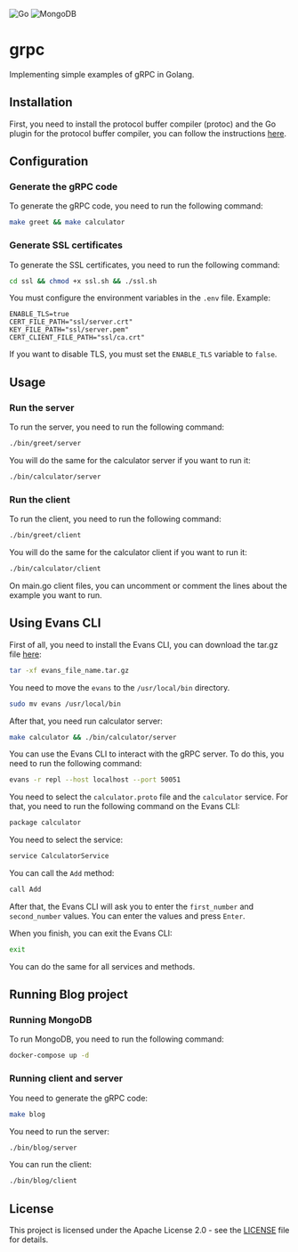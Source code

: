 ![Go](https://img.shields.io/badge/Go-%2300ADD8.svg?logo=go&logoColor=white) ![MongoDB](https://img.shields.io/badge/MongoDB-47A248.svg?logo=MongoDB&logoColor=white)

# grpc

Implementing simple examples of gRPC in Golang.

## Installation

First, you need to install the protocol buffer compiler (protoc) and the Go plugin for the protocol buffer compiler, you can follow the instructions [here](https://grpc.io/docs/protoc-installation/).

## Configuration

### Generate the gRPC code

To generate the gRPC code, you need to run the following command:

```bash
make greet && make calculator
```

### Generate SSL certificates

To generate the SSL certificates, you need to run the following command:

```bash
cd ssl && chmod +x ssl.sh && ./ssl.sh
```

You must configure the environment variables in the `.env` file. Example:

```.env
ENABLE_TLS=true
CERT_FILE_PATH="ssl/server.crt"
KEY_FILE_PATH="ssl/server.pem"
CERT_CLIENT_FILE_PATH="ssl/ca.crt"
```

If you want to disable TLS, you must set the `ENABLE_TLS` variable to `false`.

## Usage

### Run the server

To run the server, you need to run the following command:

```bash
./bin/greet/server
```

You will do the same for the calculator server if you want to run it:

```bash
./bin/calculator/server
```

### Run the client

To run the client, you need to run the following command:

```bash
./bin/greet/client
```

You will do the same for the calculator client if you want to run it:

```bash
./bin/calculator/client
```

On main.go client files, you can uncomment or comment the lines about the example you want to run.

## Using Evans CLI

First of all, you need to install the Evans CLI, you can download the tar.gz file [here](https://github.com/ktr0731/evans):

```bash
tar -xf evans_file_name.tar.gz
```

You need to move the `evans` to the `/usr/local/bin` directory.

```bash
sudo mv evans /usr/local/bin
```

After that, you need run calculator server:

```bash
make calculator && ./bin/calculator/server
```

You can use the Evans CLI to interact with the gRPC server. To do this, you need to run the following command:

```bash
evans -r repl --host localhost --port 50051
```

You need to select the `calculator.proto` file and the `calculator` service. For that, you need to run the following command on the Evans CLI:

```bash
package calculator
```

You need to select the service:

```bash
service CalculatorService
```

You can call the `Add` method:

```bash
call Add
```

After that, the Evans CLI will ask you to enter the `first_number` and `second_number` values. You can enter the values and press `Enter`.

When you finish, you can exit the Evans CLI:

```bash
exit
```

You can do the same for all services and methods.

## Running Blog project

### Running MongoDB

To run MongoDB, you need to run the following command:

```bash
docker-compose up -d
```

### Running client and server

You need to generate the gRPC code:

```bash
make blog
```

You need to run the server:

```bash
./bin/blog/server
```

You can run the client:

```bash
./bin/blog/client
```

## License

This project is licensed under the Apache License 2.0 - see the [LICENSE](LICENSE) file for details.
